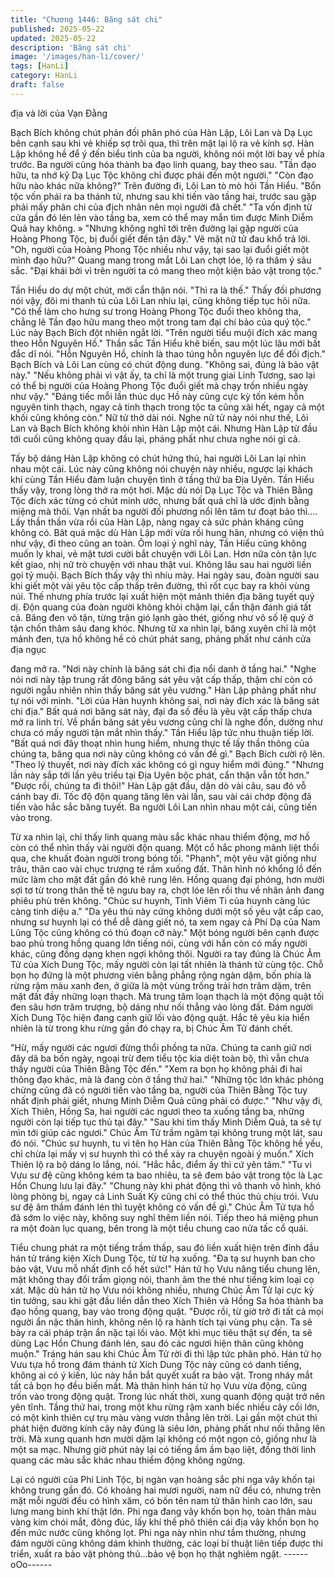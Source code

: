```yaml
---
title: "Chương 1446: Băng sát chi"
published: 2025-05-22
updated: 2025-05-22
description: 'Băng sát chi'
image: '/images/han-li/cover/'
tags: [HanLi]
category: HanLi
draft: false
---
```


địa và lời của Vạn Đằng

Bạch Bích không chút phản đối phân phó của Hàn Lập, Lôi Lan
và Dạ Lục bên cạnh sau khi vẻ khiếp sợ trôi qua, thì trên mặt lại lộ
ra vẻ kính sợ.
Hàn Lập không hề để ý đến biểu tình của ba người, không nói
một lời bay về phía trước.
Ba người cũng hóa thành ba đạo linh quang, bay theo sau.
"Tần đạo hữu, ta nhớ kỹ Dạ Lục Tộc không chỉ được phái đến một
người."
"Còn đạo hữu nào khác nữa không?" Trên đường đi, Lôi Lan tò
mò hỏi Tần Hiểu.
"Bổn tộc vốn phái ra ba thánh tử, nhưng sau khi tiến vào tầng hai,
trước sau gặp phải mấy phân chi của địch nhân nên mọi người đã
chết."
"Ta vốn định từ cửa gần đó lén lẻn vào tầng ba, xem có thể may
mắn tìm được Minh Diễm Quả hay không. »
"Nhưng không nghĩ tới trên đường lại gặp người của Hoàng
Phong Tộc, bị đuổi giết đến tận đây." Vẽ mặt nữ tử đau khổ trả lời.
"Oh, người của Hoàng Phong Tộc nhiều như vậy, tại sao lại đuổi
giết một mình đạo hữu?" Quang mang trong mắt Lôi Lan chợt lóe,
lộ ra thâm ý sâu sắc.
"Đại khái bởi vì trên người ta có mang theo một kiện bảo vật trong
tộc."

Tần Hiểu do dự một chút, mới cẩn thận nói.
"Thì ra là thế."
Thấy đối phương nói vậy, đôi mi thanh tú của Lôi Lan nhíu lại,
cũng không tiếp tục hỏi nữa.
"Có thể làm cho hưng sư trong Hoàng Phong Tộc đuổi theo
không tha, chẳng lẽ Tần đạo hữu mang theo một trong tam đại
chí bảo của quý tộc."
Lúc này Bạch Bích đột nhiên ngắt lời.
"Trên người tiểu muội đích xác mang theo Hỗn Nguyên Hồ."
Thần sắc Tần Hiểu khẽ biến, sau một lúc lâu mới bất đắc dĩ nói.
"Hỗn Nguyên Hồ, chính là thao túng hỗn nguyên lực để đối địch."
Bạch Bích và Lôi Lan cùng có chút động dung.
"Không sai, đúng là bảo vật này."
"Nếu không phải vì vật ấy, ta chỉ là một trung giai Linh Tương, sao
lại có thể bị người của Hoàng Phong Tộc đuổi giết mà chạy trốn
nhiều ngày như vậy."
"Đáng tiếc mỗi lần thúc dục Hồ này cũng cực kỳ tốn kém hỗn
nguyên tinh thạch, ngay cả tinh thạch trong tộc ta cũng xài hết,
ngay cả một khối cũng không còn."
Nữ tử thở dài nói.
Nghe nữ tử này nói như thế, Lôi Lan và Bạch Bích không khỏi
nhìn Hàn Lập một cái.
Nhưng Hàn Lập từ đầu tới cuối cũng không quay đầu lại, phảng
phất như chưa nghe nói gì cả.

Tấy bộ dáng Hàn Lập không có chút hứng thú, hai người Lôi Lan
lại nhìn nhau một cái.
Lúc này cũng không nói chuyện này nhiều, ngược lại khách khí
cùng Tần Hiểu đàm luận chuyện tình ở tầng thứ ba Địa Uyên.
Tần Hiểu thấy vậy, trong lòng thở ra một hơi.
Mặc dù nói Dạ Lục Tộc và Thiên Bằng Tộc đích xác từng có chút
minh ước, nhưng bất quá chỉ là ước định bằng miệng mà thôi.
Vạn nhất ba người đối phương nổi lên tâm tư đoạt bảo thì….
Lấy thần thần vừa rồi của Hàn Lập, nàng ngay cả sức phản kháng
cũng không có.
Bât quá mặc dù Hàn Lập mới vừa rồi hung hãn, nhưng có viện thủ
như vậy, đi theo cũng an toàn.
Ôm loại ý nghĩ này, Tần Hiểu cũng không muốn ly khai, vẻ mặt
tươi cười bắt chuyện với Lôi Lan.
Hơn nữa còn tận lực kết giao, nhị nữ trò chuyện với nhau thật vui.
Không lâu sau hai người liền gọi tỷ muội.
Bạch Bích thấy vậy thì nhíu mày.
Hai ngày sau, đoàn người sau khi giết một vài yêu tộc cấp thấp
trên đường, thì rốt cục bay ra khỏi vùng núi. Thế nhưng phía trước
lại xuất hiện một mảnh thiên địa băng tuyết quỷ dị.
Độn quang của đoàn người không khỏi chậm lại, cẩn thận đánh
giá tất cả.
Băng đen vô tận, từng trận gió lạnh gào thét, giống như vô số lệ
quỷ ở tận chốn thâm sâu đang khóc.
Nhưng từ xa nhìn lại, băng xuyên chỉ là một mảnh đen, tựa hồ
không hề có chút phát sang, phảng phất như cánh cửa địa ngục

đang mở ra.
"Nơi này chính là băng sát chi địa nổi danh ở tầng hai."
"Nghe nói nơi này tập trung rất đông băng sát yêu vật cấp thấp,
thậm chí còn có người ngẫu nhiên nhìn thấy băng sát yêu
vương."
Hàn Lập phảng phất như tự nói với mình.
"Lời của Hàn huynh không sai, nơi này đích xác là băng sát chi
địa."
Bất quá nơi băng sát này, đại đa số đều là yêu vật cấp thấp chưa
mở ra linh trí.
Về phần băng sát yêu vương cũng chỉ là nghe đồn, dường như
chưa có mấy người tận mắt nhìn thấy."
Tần Hiểu lập tức nhu thuận tiếp lời.
"Bất quá nơi đây thoạt nhìn hung hiểm, nhưng thực tế lấy thần
thông của chúng ta, băng qua nơi này cũng không có vấn đề gì."
Bạch Bích cười rộ lên.
"Theo lý thuyết, nơi này đích xác không có gì nguy hiểm mới
đúng."
"Nhưng lần này sắp tới lần yêu triều tại Địa Uyên bộc phát, cẩn
thận vẫn tốt hơn."
"Được rồi, chúng ta đi thôi!" Hàn Lập gật đầu, dặn dò vài câu, sau
đó vỗ cánh bay đi.
Tốc độ độn quang tăng lên vài lần, sau vài cái chớp động đã tiến
vào hắc sắc băng tuyết.
Ba người Lôi Lan nhìn nhau một cái, cũng tiến vào trong.

Từ xa nhìn lại, chỉ thấy linh quang màu sắc khác nhau thiểm
động, mơ hồ còn có thể nhìn thấy vài người độn quang.
Một cổ hắc phong mãnh liệt thổi qua, che khuất đoàn người trong
bóng tối.
"Phanh", một yêu vật giống như trâu, thân cao vài chục trượng té
rầm xuống đất.
Thân hình nó khổng lồ đến mức làm cho mặt đất gần đó khẽ rung
lên.
Hồng quang đại phóng, hơn mười sợi tơ từ trong thân thể tê ngưu
bay ra, chợt lóe lên rồi thu về nhân ảnh đang phiêu phù trên
không. "Chúc sư huynh, Tinh Viêm Ti của huynh càng lúc càng
tinh diệu a."
"Da yêu thú này cứng không dưới một số yêu vật cấp cao, nhưng
sư huynh lại có thể dễ dàng giết nó, ta xem ngay cả Phí Dạ của
Nam Lũng Tộc cũng không có thủ đoạn cỡ này."
Một bóng người bên cạnh được bao phủ trong hồng quang lớn
tiếng nói, cùng với hắn còn có mấy người khác, cũng đồng dạng
khen ngợi không thôi.
Người ra tay đúng là Chúc Âm Tử của Xích Dung Tộc, mấy người
còn lại tất nhiên là thánh tử cùng tộc.
Chỗ bọn họ đứng là một phương viên bằng phẳng rộng ngàn
dặm, bốn phía là rừng rậm màu xanh đen, ở giữa là một vùng
trống trải hơn trăm dặm, trên mặt đất đầy những loạn thạch.
Mà trung tâm loạn thạch là một động quật tối đen sâu hơn trăm
trượng, bộ dáng như nối thẳng vào lòng đất.
Đám người Xích Dung Tộc hiện đang canh giữ lối vào động quật.
Hắc tê yêu kia hiển nhiên là từ trong khu rừng gần đó chạy ra, bị
Chúc Âm Tử đánh chết.

"Hừ, mấy người các ngươi đừng thổi phồng ta nữa. Chúng ta
canh giữ nơi đây dã ba bốn ngày, ngoại trừ đem tiểu tộc kia diệt
toàn bộ, thì vẫn chưa thấy người của Thiên Bằng Tộc đến."
"Xem ra bọn họ không phải đi hai thông đạo khác, mà là đang còn
ở tầng thứ hai."
"Những tộc lớn khác phỏng chừng cũng đã có người tiến vào
tầng ba, người của Thiên Bằng Tộc tuy nhất định phải giết, nhưng
Minh Diễm Quả cũng phải có được."
"Như vậy đi, Xích Thiên, Hồng Sa, hai người các ngươi theo ta
xuống tầng ba, những người còn lại tiếp tục thủ tại đây."
"Sau khi tìm thấy Minh Diễm Quả, ta sẽ tự mìn tới giúp các
ngươi."
Chúc Âm Tử trầm ngâm tại không trung một lát, sau đó nói.
"Chúc sư huynh, tu vi tên họ Hàn của Thiên Bằng Tộc không hề
yếu, chỉ chừa lại mấy vị sư huynh thì có thể xảy ra chuyện ngoài ý
muốn."
Xích Thiên lộ ra bộ dáng lo lắng, nói.
"Hắc hắc, điểm ấy thì cứ yên tâm."
"Tu vi Vưu sư đệ cũng không kém ta bao nhiêu, ta sẽ đem bảo
vật trong tộc là Lạc Hồn Chung lưu lại đây."
"Chung này khi phát động thì vô thanh vô hình, khó lòng phòng bị,
ngay cả Linh Suất Kỳ cũng chỉ có thể thúc thủ chịu trói. Vưu sư đệ
âm thầm đánh lén thì tuyệt không có vấn đề gì."
Chúc Âm Tử tựa hồ đã sớm lo việc này, không suy nghĩ thêm liền
nói.
Tiếp theo há miệng phun ra một đoàn lục quang, bên trong là một
tiểu chung cao nửa tấc cổ quái.

Tiểu chung phát ra một tiếng trầm thấp, sau đó liền xuất hiện trên
đỉnh đầu hán tử tráng kiện Xích Dung Tộc, từ từ hạ xuống.
"Đa tạ sư huynh ban cho bảo vật, Vưu mỗ nhất định cố hết sức!"
Hán tử họ Vưu nâng tiểu chung lên, mặt không thay đổi trầm
giọng nói, thanh âm the thé như tiếng kim loại cọ xát.
Mặc dù hán tử họ Vưu nói không nhiều, nhưng Chúc Âm Tử lại
cực kỳ tin tưởng, sau khi gật đầu liền dẫn theo Xích Thiên và
Hồng Sa hóa thành ba đạo hồng quang, bay vào trong động quật.
"Được rồi, từ giờ trở đi tất cả mọi người ẩn nặc thân hình, không
nên lộ ra hành tích tại vùng phụ cận. Ta sẽ bày ra cái pháp trận ẩn
nặc tại lối vào. Một khi mục tiêu thật sự đến, ta sẽ dùng Lạc Hồn
Chung đánh lén, sau đó các ngươi hiện thân cũng không muộn."
Tráng hán sau khi Chúc Âm Tử rời đi thì lập tức phân phó.
Hán tử họ Vưu tựa hồ trong đám thánh tử Xích Dung Tộc này
cũng có danh tiếng, không ai có ý kiến, lúc này hắn bắt quyết xuất
ra bảo vật.
Trong nháy mắt tất cả bọn họ đều biến mất.
Mà thân hình hán tử họ Vưu vừa động, cũng trốn vào trong động
quật.
Trong lúc nhất thời, xung quanh động quật trở nên yên tĩnh.
Tầng thứ hai, trong một khu rừng rậm xanh biếc nhiều cây cối
lớn, có một kình thiên cự trụ màu vàng vươn thẳng lên trời.
Lại gần một chút thì phát hiện đường kính cây này đúng là siêu
lớn, phảng phất như nối thẳng lên trời.
Mà xung quanh hơn mười dặm lại không có một ngọn cỏ, giống
như là một sa mạc.
Nhưng giờ phút này lại có tiếng ầm ầm bạo liệt, đồng thời linh
quang các màu sắc khác nhau thiểm động không ngừng.

Lại có người của Phi Linh Tộc, bị ngàn vạn hoàng sắc phi nga vây
khốn tại không trung gần đó.
Có khoảng hai mươi người, nam nữ đều có, nhưng trên mặt mỗi
người đều có hình xăm, có bốn tên nam tử thân hình cao lớn, sau
lưng mang binh khí thật lớn.
Phi nga đang vây khốn bọn họ, toàn thân màu vàng kim chói mắt,
đông đúc, lấy khí thế phô thiên cái địa vây khốn bọn họ đến mức
nước cũng không lọt.
Phi nga này nhìn như tầm thường, nhưng đám người cũng không
dám khinh thường, các loại bí thuật liên tiếp được thi triển, xuất ra
bảo vật phòng thủ…bảo vệ bọn họ thật nghiêm ngặt.
------oOo------
